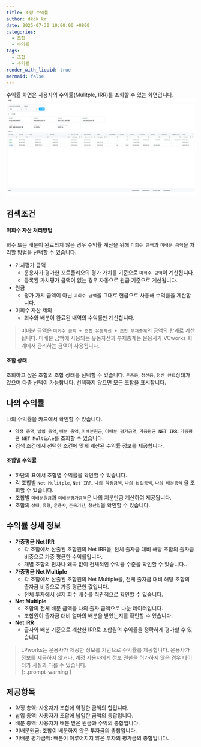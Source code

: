 ```yaml
---
title: 조합 수익률
author: dkdk.kr
date: 2025-07-30 10:00:00 +0800
categories:
  - 조합
  - 수익률
tags:
  - 조합
  - 수익률
render_with_liquid: true
mermaid: false
---
```

수익률 화면은 사용자의 수익률(Mulitple, IRR)를 조회할 수 있는 화면입니다. 
![이미지](/assets/img/666688.png)
## 검색조건
#### 미회수 자산 처리방법

회수 또는 배분이 완료되지 않은 경우 수익률 계산을 위해 `미회수 금액`과 `미배분 금액`을 처리할 방법을 선택할 수 있습니다.

- 가치평가 금액
    - 운용사가 평가한 포트폴리오의 평가 가치를 기준으로 `미회수 금액`이 계산됩니다.
    - 등록된 가치평가 금액이 없는 경우 자동으로 원금 기준으로 계산됩니다.
- 원금
    - 평가 가치 금액이 아닌 `미회수 금액`을 그대로 현금으로 사용해 수익률을 계산합니다.
- 미회수 자산 제외
    - 회수와 배분이 완료된 내역의 수익률만 계산합니다.

> 미배분 금액은 `미회수 금액 + 조합 유동자산 + 조합 부채총계`의 금액의 합계로 계산됩니다. 미배분 금액에 사용되는 유동자산과 부채총계는 운용사가 VCworks 회계에서 관리하는 금액이 사용됩니다.

#### 조합 상태

조회하고 싶은 조합의 조합 상태를 선택할 수 있습니다. `운용중`, `청산중`, `청산 완료`상태가 있으며 다중 선택이 가능합니다. 선택하지 않으면 모든 조합을 표시합니다. 

## 나의 수익률

나의 수익률을 카드에서 확인할 수 있습니다. 
- `약정 총액`, `납입 총액`, `배분 총액`, `미배분원금`, `미배분 평가금액`, `가중평균 NET IRR`, `가중평균 NET Multiple`를 조회할 수 있습니다. 
- 검색 조건에서 선택한 조건에 맞게 계산된 수익률 정보를 제공합니다. 

#### 조합별 수익률
- 하단의 표에서 조합별 수익률을 확인할 수 있습니다. 
- 각 조합별 `Net Mulitple`, `Net IRR`,  `나의 약정금액`, `나의 납입총액`, `나의 배분총액` 을 조회할 수 있습니다.
- 조합별 `미배분원금`과 `미배분평가금액`은 나의 지분만큼 계산하여 제공됩니다. 
- 조합의 `상태`, `유형`, `운용사`, `존속기간`, `청산일`을 확인할 수 있습니다. 

## 수익률 상세 정보
- **가중평균 Net IRR**
    - 각 조합에서 산출된 조합원의 Net IRR을, 전체 출자금 대비 해당 조합의 출자금 비중으로 가중 평균한 수익률입니다. 
    - 개별 조합의 편차나 왜곡 없이 전체적인 수익률 수준을 확인할 수 있습니다..
- **가중평균 Net Multiple**
    - 각 조합에서 산출된 조합원의 Net Multiple을, 전체 출자금 대비 해당 조합의 출자금 비중으로 가중 평균한 값입니다.
    - 전체 투자에서 실제 회수 배수를 직관적으로 확인할 수 있습니다.
- **Net Multiple**
    - 조합의 전체 배분 금액을 나의 출자 금액으로 나눈 데이터입니다.
    - 조합원이 출자금 대비 얼마의 배분을 받았는지를 확인할 수 있습니다.
- **Net IRR**
    - 출자와 배분 기준으로 계산한 IRR로 조합원의 수익률을 정확하게 평가할 수 있습니다


> LPworks는 운용사가 제공한 정보를 기반으로 수익률를 제공합니다. 운용사가 정보를 제공하지 않거나, 계정 사용자에게 정보 권한을 허가하지 않은 경우 데이터가 사실과 다를 수 있습니다.  
{: .prompt-warning }

## 제공항목
- 약정 총액: 사용자가 조합에 약정한 금액의 합입니다.
- 납입 총액: 사용자가 조합에 납입한 금액의 총합입니다.
- 배분 총액: 사용자가 배분 받은 원금과 수익의 총합입니다.
- 미배분원금: 조합이 배분하지 않은 투자금의 총합입니다.
- 미배분 평가금액: 배분이 이루어지지 않은 투자의 평가금의 총합입니다.